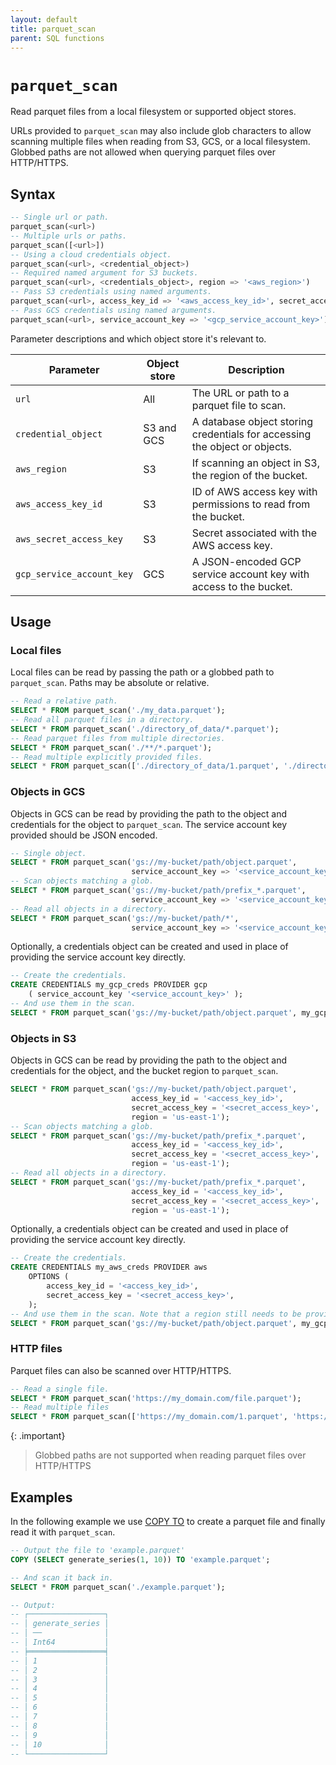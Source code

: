 ```yaml
---
layout: default
title: parquet_scan
parent: SQL functions
---
```


# `parquet_scan`

Read parquet files from a local filesystem or supported object stores.

URLs provided to `parquet_scan` may also include glob characters to allow
scanning multiple files when reading from S3, GCS, or a local filesystem.
Globbed paths are not allowed when querying parquet files over HTTP/HTTPS.

## Syntax

```sql
-- Single url or path.
parquet_scan(<url>)
-- Multiple urls or paths.
parquet_scan([<url>])
-- Using a cloud credentials object.
parquet_scan(<url>, <credential_object>)
-- Required named argument for S3 buckets.
parquet_scan(<url>, <credentials_object>, region => '<aws_region>')
-- Pass S3 credentials using named arguments.
parquet_scan(<url>, access_key_id => '<aws_access_key_id>', secret_access_key => '<aws_secret_access_key>', region => '<aws_region>')
-- Pass GCS credentials using named arguments.
parquet_scan(<url>, service_account_key => '<gcp_service_account_key>')
```

Parameter descriptions and which object store it's relevant to.

| Parameter                 | Object store | Description                                                                |
|---------------------------|--------------|----------------------------------------------------------------------------|
| `url`                     | All          | The URL or path to a parquet file to scan.                                 |
| `credential_object`       | S3 and GCS   | A database object storing credentials for accessing the object or objects. |
| `aws_region`              | S3           | If scanning an object in S3, the region of the bucket.                     |
| `aws_access_key_id`       | S3           | ID of AWS access key with permissions to read from the bucket.             |
| `aws_secret_access_key`   | S3           | Secret associated with the AWS access key.                                 |
| `gcp_service_account_key` | GCS          | A JSON-encoded GCP service account key with access to the bucket.          |

## Usage

### Local files

Local files can be read by passing the path or a globbed path to `parquet_scan`.
Paths may be absolute or relative.

```sql
-- Read a relative path.
SELECT * FROM parquet_scan('./my_data.parquet');
-- Read all parquet files in a directory.
SELECT * FROM parquet_scan('./directory_of_data/*.parquet');
-- Read parquet files from multiple directories.
SELECT * FROM parquet_scan('./**/*.parquet');
-- Read multiple explicitly provided files.
SELECT * FROM parquet_scan(['./directory_of_data/1.parquet', './directory_of_data/2.parquet']);
```

### Objects in GCS

Objects in GCS can be read by providing the path to the object and credentials
for the object to `parquet_scan`. The service account key provided should be
JSON encoded.

```sql
-- Single object.
SELECT * FROM parquet_scan('gs://my-bucket/path/object.parquet',
                           service_account_key => '<service_account_key>');
-- Scan objects matching a glob.
SELECT * FROM parquet_scan('gs://my-bucket/path/prefix_*.parquet',
                           service_account_key => '<service_account_key>');
-- Read all objects in a directory.
SELECT * FROM parquet_scan('gs://my-bucket/path/*',
                           service_account_key => '<service_account_key>');
```

Optionally, a credentials object can be created and used in place of providing
the service account key directly.

```sql
-- Create the credentials.
CREATE CREDENTIALS my_gcp_creds PROVIDER gcp
    ( service_account_key '<service_account_key>' );
-- And use them in the scan.
SELECT * FROM parquet_scan('gs://my-bucket/path/object.parquet', my_gcp_creds);
```

### Objects in S3

Objects in GCS can be read by providing the path to the object and credentials
for the object, and the bucket region to `parquet_scan`.

```sql
SELECT * FROM parquet_scan('gs://my-bucket/path/object.parquet',
                           access_key_id = '<access_key_id>',
                           secret_access_key = '<secret_access_key>',
                           region = 'us-east-1');
-- Scan objects matching a glob.
SELECT * FROM parquet_scan('gs://my-bucket/path/prefix_*.parquet',
                           access_key_id = '<access_key_id>',
                           secret_access_key = '<secret_access_key>',
                           region = 'us-east-1');
-- Read all objects in a directory.
SELECT * FROM parquet_scan('gs://my-bucket/path/prefix_*.parquet',
                           access_key_id = '<access_key_id>',
                           secret_access_key = '<secret_access_key>',
                           region = 'us-east-1');
```

Optionally, a credentials object can be created and used in place of providing
the service account key directly.

```sql
-- Create the credentials.
CREATE CREDENTIALS my_aws_creds PROVIDER aws
    OPTIONS (
        access_key_id = '<access_key_id>',
        secret_access_key = '<secret_access_key>',
    );
-- And use them in the scan. Note that a region still needs to be provided
SELECT * FROM parquet_scan('gs://my-bucket/path/object.parquet', my_gcp_creds, region => 'us-east-1');
```

### HTTP files

Parquet files can also be scanned over HTTP/HTTPS.

```sql
-- Read a single file.
SELECT * FROM parquet_scan('https://my_domain.com/file.parquet');
-- Read multiple files
SELECT * FROM parquet_scan(['https://my_domain.com/1.parquet', 'https://my_domain.com/2.parquet']);
```

{: .important}

> Globbed paths are not supported when reading parquet files over HTTP/HTTPS

## Examples

In the following example we use [COPY TO] to create a parquet file and finally
read it with `parquet_scan`.

```sql
-- Output the file to 'example.parquet'
COPY (SELECT generate_series(1, 10)) TO 'example.parquet';

-- And scan it back in.
SELECT * FROM parquet_scan('./example.parquet');

-- Output:
-- ┌─────────────────┐
-- │ generate_series │
-- │ ──              │
-- │ Int64           │
-- ╞═════════════════╡
-- │ 1               │
-- │ 2               │
-- │ 3               │
-- │ 4               │
-- │ 5               │
-- │ 6               │
-- │ 7               │
-- │ 8               │
-- │ 9               │
-- │ 10              │
-- └─────────────────┘
```

[COPY TO]: /glaredb/sql-commands/copy-to
